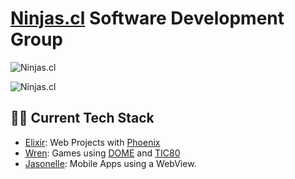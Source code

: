 # [Ninjas.cl](https://ninjas.cl) Software Development Group

![Ninjas.cl](https://avatars1.githubusercontent.com/u/15203190)

![Ninjas.cl](https://img.shields.io/badge/Ninjas-CL-green.svg?style=flat-square)


## 👩‍💻 Current Tech Stack

- [Elixir](https://elixir-lang.org/): Web Projects with [Phoenix](https://phoenixframework.org)
- [Wren](https://wren.io): Games using [DOME](https://domeengine.com) and [TIC80](https://tic80.com)
- [Jasonelle](https://jasonelle.com): Mobile Apps using a WebView.

